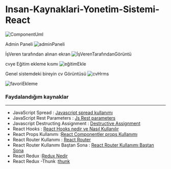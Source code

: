 # Insan-Kaynaklari-Yonetim-Sistemi-React


![ComponentUml](https://user-images.githubusercontent.com/74687192/121379406-a9e53380-c94c-11eb-9c78-d8b802f1484e.PNG)











Admin Paneli 
![adminPaneli](https://user-images.githubusercontent.com/74687192/133632552-7922044a-c499-440c-8cf4-3c2a1ddb779b.PNG)

İşVeren tarafından alınan ekran
![İşVerenTarafındanGörüntü](https://user-images.githubusercontent.com/74687192/133632566-c7ca05f9-a816-445d-85d8-7287b138f3ae.PNG)

cvye Eğitim ekleme kısmı
![eğitimEkle](https://user-images.githubusercontent.com/74687192/133632570-fd649666-710d-4841-9b64-49e6b67d0dae.PNG)

Genel sistemdeki bireyin cv Görüntüsü
![cvHrms](https://user-images.githubusercontent.com/74687192/133632574-9e5ed202-7cb3-44cb-9b11-b7266035db80.PNG)

![favoriEkleme](https://user-images.githubusercontent.com/74687192/133632583-529179a6-c074-4c1d-a030-8d4429f3ad10.PNG)

### Faydalandığım kaynaklar
---
- JavaScript Spread : [Javascript spread kullanımı](https://muratdogan.medium.com/sen-javascriptin-bir-lütfusun-spread-operatör-extended-version-fa5de70beaeb)
- JavaScript Rest Parameters : [Js Rest parameters](https://thrkardak.medium.com/javascript-harikaları-1-rest-parameters-7ba6ddcf6874)
- Javascript Destructing Assignment : [Destructive Assignment](https://thrkardak.medium.com/javascript-harikaları-3-destructuring-assignment-64cbb9fe3355)
- React Hooks : [React Hooks nedir ve Nasıl Kullanılır](https://devnot.com/2018/react-hooks-nedir-ve-nasil-kullanilir/)
- React Props Kullanımı :[React Componentler props Kullanımı](https://medium.com/kodcular/react-componentleri-arası-prop-geçişi-a1462ddeac52)
- React Router Kullanımı : [React Router](https://www.anatoliacode.com/blog/react-router-nedir-nasil-kullanilir)
- React Router Kullanımı Baştan Sona : [React Router Kullanımı Baştan Sona](https://ysoftaoglu.com/post/redux-nedir-nasil-kullanilir/)
- React Redux  :[Redux Nedir](https://devnot.com/2018/redux-nedir/)
- React Redux  -Thunk :[thunk](https://medium.com/kocsistem/zden-a-ya-redux-922e29d4e562)

